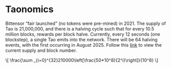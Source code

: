 # Taonomics

Bittensor “fair launched” (no tokens were pre-mined) in 2021. The supply of Tao
is 21,000,000, and there is a halving cycle such that for every 10.5 million
blocks, rewards per block halve. Currently, every 12 seconds (one blockstep), a
single Tao emits into the network. There will be 64 halving events, with the
first occurring in August 2025. Follow this
[link](https://explorer.nakamoto.opentensor.ai/#/explorer) to view the current
supply and block number.

\\[ \frac{\sum _{i=0}^{32}210000\left[\frac{50*10^8}{2^i}\right]}{10^8} \\]
